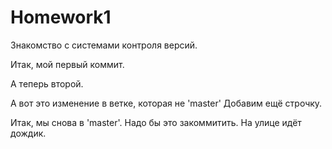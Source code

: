 # Homework1
Знакомство с системами контроля версий. 

Итак, мой первый коммит. 

А теперь второй. 

А вот это изменение в ветке, которая не 'master'
Добавим ещё строчку.

Итак, мы снова в 'master'. Надо бы это закоммитить.
На улице идёт дождик. 
